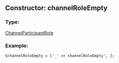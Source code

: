 ## Constructor: channelRoleEmpty  

### Type: 

[ChannelParticipantRole](../types/ChannelParticipantRole.md)
### Example:

```
$channelRoleEmpty = ['_' => channelRoleEmpty', ];
```